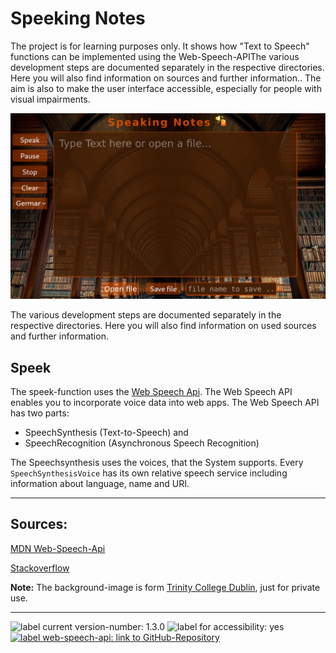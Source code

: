 # Speeking Notes

The project is for learning purposes only. It shows how "Text to Speech" functions can be implemented using the Web-Speech-APIThe various development steps are documented separately in the respective directories. Here you will also find information on sources and further information.. The aim is also to make the user interface accessible, especially for people with visual impairments.

![image: screenshot landing-page tts-project](./images/screenshot_v.1.3.0.jpg)

The various development steps are documented separately in the respective directories. Here you will also find information on used sources and further information.

## Speek

The speek-function uses the [Web Speech Api](https://developer.mozilla.org/en-US/docs/Web/API/Web_Speech_API).
The Web Speech API enables you to incorporate voice data into web apps. The Web Speech API has two parts: 
- SpeechSynthesis (Text-to-Speech) and 
- SpeechRecognition (Asynchronous Speech Recognition)

The Speechsynthesis uses the voices, that the System supports.
Every `SpeechSynthesisVoice` has its own relative speech service including information about language, name and URI.
___
## Sources:

[MDN Web-Speech-Api](https://developer.mozilla.org/de/docs/Web/API/SpeechSynthesis)

[Stackoverflow](https://stackoverflow.com)

**Note:** The background-image is form 
[Trinity College Dublin](https://www.tcd.ie), just for private use.

___
<p>
<img src="https://img.shields.io/badge/version:-v.1.3.0-blue" alt="label current version-number: 1.3.0"/>
<img src="https://img.shields.io/badge/accessibility-yes-brightgreen" alt="label for accessibility: yes"/>
<a href="https://github.com/mdn/content/blob/main/files/en-us/web/api/web_speech_api/index.md">
    <img src="https://img.shields.io/badge/api-WebSpeechApi-blue" alt="label web-speech-api: link to GitHub-Repository"/>
</a>
</p>


